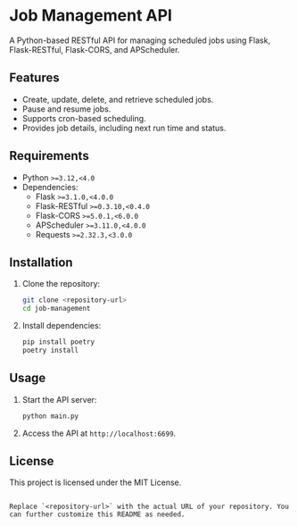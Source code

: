 # Job Management API

A Python-based RESTful API for managing scheduled jobs using Flask, Flask-RESTful, Flask-CORS, and APScheduler.

## Features

- Create, update, delete, and retrieve scheduled jobs.
- Pause and resume jobs.
- Supports cron-based scheduling.
- Provides job details, including next run time and status.

## Requirements

- Python `>=3.12,<4.0`
- Dependencies:
  - Flask `>=3.1.0,<4.0.0`
  - Flask-RESTful `>=0.3.10,<0.4.0`
  - Flask-CORS `>=5.0.1,<6.0.0`
  - APScheduler `>=3.11.0,<4.0.0`
  - Requests `>=2.32.3,<3.0.0`

## Installation

1. Clone the repository:
   ```bash
   git clone <repository-url>
   cd job-management
   ```

2. Install dependencies:
   ```bash
   pip install poetry
   poetry install
   ```

## Usage

1. Start the API server:
   ```bash
   python main.py
   ```

2. Access the API at `http://localhost:6699`.

## License

This project is licensed under the MIT License.
```

Replace `<repository-url>` with the actual URL of your repository. You can further customize this README as needed.
